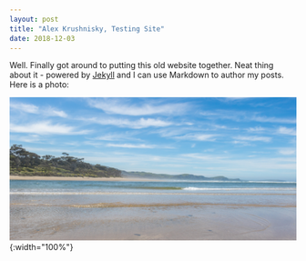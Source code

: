 ```yaml
---
layout: post
title: "Alex Krushnisky, Testing Site"
date: 2018-12-03
---
```


Well. Finally got around to putting this old website together. Neat thing about it - powered by [Jekyll](http://jekyllrb.com) and I can use Markdown to author my posts. Here is a photo:

![Papatowai beach landscape](/assets/Papatowai_Beach_Landscape.jpg){:width="100%"}
